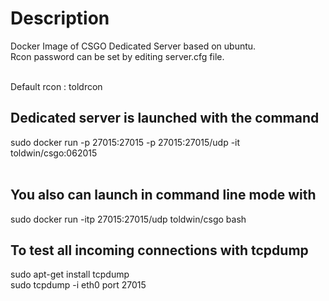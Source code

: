 # Description
Docker Image of CSGO Dedicated Server based on ubuntu.<br>Rcon password can be set by editing server.cfg file.<br><br>

Default rcon : toldrcon   

## Dedicated server is launched with the command
sudo docker run -p  27015:27015 -p 27015:27015/udp -it toldwin/csgo:062015
<br><br>
## You also can launch in command line mode with
sudo docker run -itp 27015:27015/udp toldwin/csgo bash

## To test all incoming connections with tcpdump
sudo apt-get install tcpdump<br>
sudo tcpdump -i eth0 port 27015
